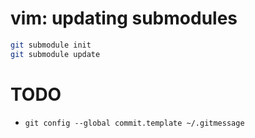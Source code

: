 # vim: updating submodules
``` bash
git submodule init
git submodule update
```

# TODO
* `git config --global commit.template ~/.gitmessage`
